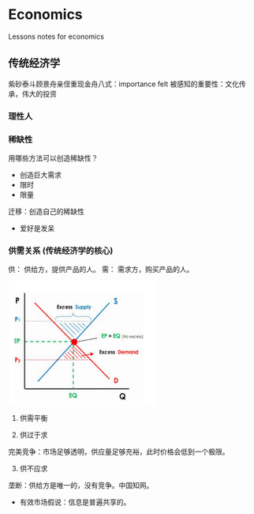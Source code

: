 # Economics
Lessons notes for economics

## 传统经济学
紫砂泰斗顾景舟亲侄重现金舟八式：importance felt 被感知的重要性：文化传承，伟大的投资

### 理性人


### 稀缺性

用哪些方法可以创造稀缺性？

- 创造巨大需求
- 限时
- 限量

迁移：创造自己的稀缺性

- 爱好是发呆

### 供需关系 (传统经济学的核心)

供： 供给方，提供产品的人。
需： 需求方，购买产品的人。

<img src="/supply_demand.png" height="250" width="300">

1. 供需平衡

2. 供过于求

完美竞争：市场足够透明，供应量足够充裕，此时价格会低到一个极限。

3. 供不应求

垄断：供给方是唯一的，没有竞争。中国知网。

- 有效市场假说：信息是普遍共享的。

